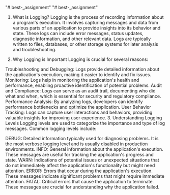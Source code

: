 "# best-_assignment" 
"# best-_assignment" 
1. What is Logging?
Logging is the process of recording information about a program's execution. It involves capturing messages and data from various parts of an application to provide insights into its behavior and state. These logs can include error messages, status updates, diagnostic information, and other relevant data. Logs are typically written to files, databases, or other storage systems for later analysis and troubleshooting.

2. Why Logging is Important
Logging is crucial for several reasons:

Troubleshooting and Debugging: Logs provide detailed information about the application's execution, making it easier to identify and fix issues.
Monitoring: Logs help in monitoring the application's health and performance, enabling proactive identification of potential problems.
Audit and Compliance: Logs can serve as an audit trail, documenting who did what and when, which is essential for security and regulatory compliance.
Performance Analysis: By analyzing logs, developers can identify performance bottlenecks and optimize the application.
User Behavior Tracking: Logs can capture user interactions and behaviors, providing valuable insights for improving user experience.
3. Understanding Logging Levels
Logging levels are used to categorize the importance and type of log messages. Common logging levels include:

DEBUG: Detailed information typically used for diagnosing problems. It is the most verbose logging level and is usually disabled in production environments.
INFO: General information about the application's execution. These messages are useful for tracking the application's progress and state.
WARN: Indications of potential issues or unexpected situations that do not immediately affect the application's functionality but might need attention.
ERROR: Errors that occur during the application's execution. These messages indicate significant problems that might require immediate attention.
FATAL: Critical errors that cause the application to terminate. These messages are crucial for understanding why the application failed.







